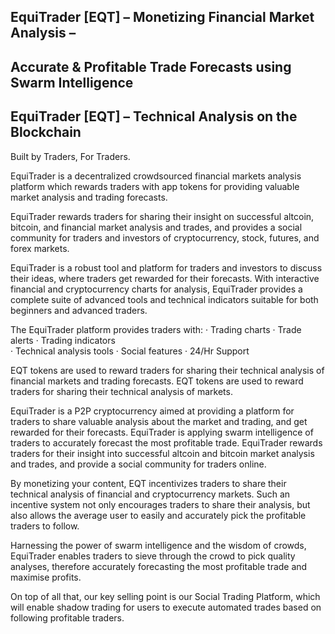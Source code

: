 ## EquiTrader [EQT] – Monetizing Financial Market Analysis –  
## Accurate & Profitable Trade Forecasts using Swarm Intelligence

 
## EquiTrader [EQT] – Technical Analysis on the Blockchain

Built by Traders, For Traders.

EquiTrader is a decentralized crowdsourced financial markets analysis platform which rewards traders with app tokens for providing valuable market analysis and trading forecasts.

EquiTrader rewards traders for sharing their insight on successful altcoin, bitcoin, and financial market analysis and trades, and provides a social community for traders and investors of cryptocurrency, stock, futures, and forex markets.

EquiTrader is a robust tool and platform for traders and investors to discuss their ideas, where traders get rewarded for their forecasts. With interactive financial and cryptocurrency charts for analysis, EquiTrader provides a complete suite of advanced tools and technical indicators suitable for both beginners and advanced traders.

The EquiTrader platform provides traders with:
·       Trading charts
·       Trade alerts
·       Trading indicators  
·       Technical analysis tools
·       Social features 
·       24/Hr Support 

EQT tokens are used to reward traders for sharing their technical analysis of financial markets and trading forecasts. EQT tokens are used to reward traders for sharing their technical analysis of markets.
 
EquiTrader is a P2P cryptocurrency aimed at providing a platform for traders to share valuable analysis about the market and trading, and get rewarded for their forecasts. EquiTrader is applying swarm intelligence of traders to accurately forecast the most profitable trade. EquiTrader rewards traders for their insight into successful altcoin and bitcoin market analysis and trades, and provide a social community for traders online.

By monetizing your content, EQT incentivizes traders to share their technical analysis of financial and cryptocurrency markets. Such an incentive system not only encourages traders to share their analysis, but also allows the average user to easily and accurately pick the profitable traders to follow.

Harnessing the power of swarm intelligence and the wisdom of crowds, EquiTrader enables traders to sieve through the crowd to pick quality analyses, therefore accurately forecasting the most profitable trade and maximise profits.

On top of all that, our key selling point is our Social Trading Platform, which will enable shadow trading for users to execute automated trades based on following profitable traders.
